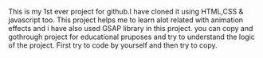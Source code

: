 This is my 1st ever project for github.I have cloned it using HTML,CSS & javascript too.
This project helps me to learn alot related with animation effects and i have also used GSAP library in this project.
you can copy and gothrough project for educational pruposes and try to understand the logic of the project.
First try to code by yourself and then try to copy.
